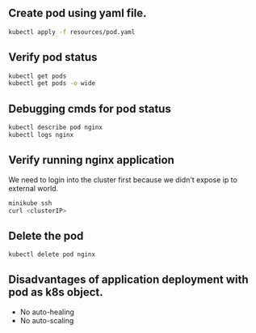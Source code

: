## Create pod using yaml file.
```sh
kubectl apply -f resources/pod.yaml
```

## Verify pod status
```sh
kubectl get pods
kubectl get pods -o wide
```

## Debugging cmds for pod status
```sh
kubectl describe pod nginx
kubectl logs nginx
```

## Verify running nginx application
We need to login into the cluster first because we didn't expose ip to external world.
```sh
minikube ssh
curl <clusterIP>
```

## Delete the pod
```sh
kubectl delete pod nginx
```
## Disadvantages of application deployment with pod as k8s object.
- No auto-healing
- No auto-scaling
